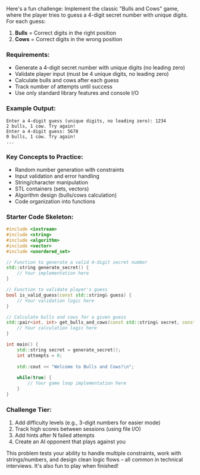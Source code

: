 Here's a fun challenge: Implement the classic "Bulls and Cows" game, where the player tries to guess a 4-digit secret number with unique digits. For each guess:

1. **Bulls** = Correct digits in the right position  
2. **Cows** = Correct digits in the wrong position  

### Requirements:
- Generate a 4-digit secret number with unique digits (no leading zero)
- Validate player input (must be 4 unique digits, no leading zero)
- Calculate bulls and cows after each guess
- Track number of attempts until success
- Use only standard library features and console I/O

### Example Output:
```
Enter a 4-digit guess (unique digits, no leading zero): 1234
2 bulls, 1 cow. Try again!
Enter a 4-digit guess: 5678
0 bulls, 1 cow. Try again!
...
```

### Key Concepts to Practice:
- Random number generation with constraints
- Input validation and error handling
- String/character manipulation
- STL containers (sets, vectors)
- Algorithm design (bulls/cows calculation)
- Code organization into functions

### Starter Code Skeleton:
```cpp
#include <iostream>
#include <string>
#include <algorithm>
#include <vector>
#include <unordered_set>

// Function to generate a valid 4-digit secret number
std::string generate_secret() {
    // Your implementation here
}

// Function to validate player's guess
bool is_valid_guess(const std::string& guess) {
    // Your validation logic here
}

// Calculate bulls and cows for a given guess
std::pair<int, int> get_bulls_and_cows(const std::string& secret, const std::string& guess) {
    // Your calculation logic here
}

int main() {
    std::string secret = generate_secret();
    int attempts = 0;
    
    std::cout << "Welcome to Bulls and Cows!\n";
    
    while(true) {
        // Your game loop implementation here
    }
}
```

### Challenge Tier:
1. Add difficulty levels (e.g., 3-digit numbers for easier mode)
2. Track high scores between sessions (using file I/O)
3. Add hints after N failed attempts
4. Create an AI opponent that plays against you

This problem tests your ability to handle multiple constraints, work with strings/numbers, and design clean logic flows – all common in technical interviews. It's also fun to play when finished!